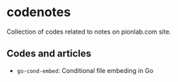 # codenotes

Collection of codes related to notes on pionlab.com site.

## Codes and articles

- `go-cond-embed`: Conditional file embeding in Go
